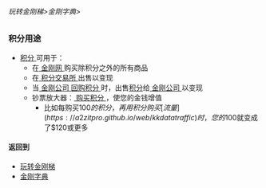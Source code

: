 ###### 玩转金刚梯>金刚字典>
### 积分用途
- [ 积分 ](https://a2zitpro.github.io/web/kkpoints)可用于：
  - 在[ 金刚网 ](https://a2zitpro.github.io/web/kksitecn)购买除积分之外的所有商品
  - 在[ 积分交易所 ](https://a2zitpro.github.io/web/kkpointexchange)出售以变现
  - 当[ 金刚公司 ](https://a2zitpro.github.io/web/a2zitpro)[ 回购积分 ](https://a2zitpro.github.io/web/buybackkkpoints)时，出售[积分](https://a2zitpro.github.io/web/kkpoints)给[ 金刚公司 ](https://a2zitpro.github.io/web/a2zitpro)以变现
  - 钞票放大器：[ 购买积分 ](https://a2zitpro.github.io/web/purchasekkpoints)，使您的金钱增值
    - 比如每购买$100的积分，再用积分购买[流量](https://a2zitpro.github.io/web/kkdatatraffic)时，您的$100就变成了$120或更多

#### 返回到
- [玩转金刚梯](https://github.com/a2zitpro/web/blob/master/LadderFree/A.md)
- [金刚字典](https://github.com/a2zitpro/web/blob/master/LadderFree/kkDictionary/KKDictionary.md)

